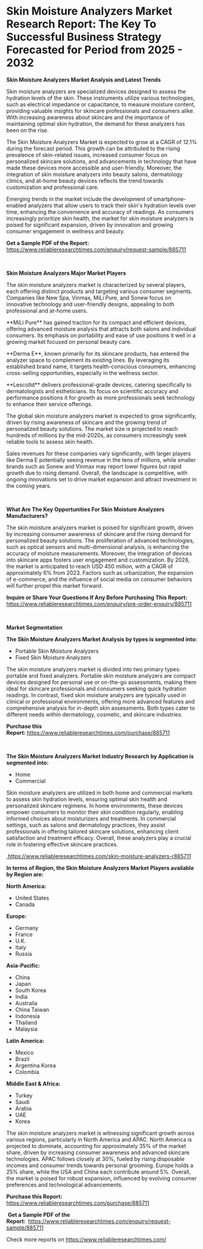 <p><h1>Skin Moisture Analyzers Market Research Report: The Key To Successful Business Strategy Forecasted for Period from 2025 - 2032</h1></p><p><strong>Skin Moisture Analyzers Market Analysis and Latest Trends</strong></p>
<p><p>Skin moisture analyzers are specialized devices designed to assess the hydration levels of the skin. These instruments utilize various technologies, such as electrical impedance or capacitance, to measure moisture content, providing valuable insights for skincare professionals and consumers alike. With increasing awareness about skincare and the importance of maintaining optimal skin hydration, the demand for these analyzers has been on the rise.</p><p>The Skin Moisture Analyzers Market is expected to grow at a CAGR of 12.1% during the forecast period. This growth can be attributed to the rising prevalence of skin-related issues, increased consumer focus on personalized skincare solutions, and advancements in technology that have made these devices more accessible and user-friendly. Moreover, the integration of skin moisture analyzers into beauty salons, dermatology clinics, and at-home beauty devices reflects the trend towards customization and professional care.</p><p>Emerging trends in the market include the development of smartphone-enabled analyzers that allow users to track their skin's hydration levels over time, enhancing the convenience and accuracy of readings. As consumers increasingly prioritize skin health, the market for skin moisture analyzers is poised for significant expansion, driven by innovation and growing consumer engagement in wellness and beauty.</p></p>
<p><strong>Get a Sample PDF of the Report:&nbsp;</strong> <a href="https://www.reliableresearchtimes.com/enquiry/request-sample/885711?utm_campaign=3070&utm_medium=2&utm_source=Github&utm_content=ia&utm_term=06042025&utm_id=skin-moisture-analyzers">https://www.reliableresearchtimes.com/enquiry/request-sample/885711</a></p>
<p>&nbsp;</p>
<p><strong>Skin Moisture Analyzers Major Market Players</strong></p>
<p><p>The skin moisture analyzers market is characterized by several players, each offering distinct products and targeting various consumer segments. Companies like New Spa, Vinmax, MiLi Pure, and Sonew focus on innovative technology and user-friendly designs, appealing to both professional and at-home users.</p><p>**MiLi Pure** has gained traction for its compact and efficient devices, offering advanced moisture analysis that attracts both salons and individual consumers. Its emphasis on portability and ease of use positions it well in a growing market focused on personal beauty care.</p><p>**Derma E**, known primarily for its skincare products, has entered the analyzer space to complement its existing lines. By leveraging its established brand name, it targets health-conscious consumers, enhancing cross-selling opportunities, especially in the wellness sector.</p><p>**Lescoltd** delivers professional-grade devices, catering specifically to dermatologists and estheticians. Its focus on scientific accuracy and performance positions it for growth as more professionals seek technology to enhance their service offerings.</p><p>The global skin moisture analyzers market is expected to grow significantly, driven by rising awareness of skincare and the growing trend of personalized beauty solutions. The market size is projected to reach hundreds of millions by the mid-2020s, as consumers increasingly seek reliable tools to assess skin health.</p><p>Sales revenues for these companies vary significantly, with larger players like Derma E potentially seeing revenue in the tens of millions, while smaller brands such as Sonew and Vinmax may report lower figures but rapid growth due to rising demand. Overall, the landscape is competitive, with ongoing innovations set to drive market expansion and attract investment in the coming years.</p></p>
<p>&nbsp;</p>
<p><strong>What Are The Key Opportunities For Skin Moisture Analyzers Manufacturers?</strong></p>
<p><p>The skin moisture analyzers market is poised for significant growth, driven by increasing consumer awareness of skincare and the rising demand for personalized beauty solutions. The proliferation of advanced technologies, such as optical sensors and multi-dimensional analysis, is enhancing the accuracy of moisture measurements. Moreover, the integration of devices into skincare apps fosters user engagement and customization. By 2028, the market is anticipated to reach USD 450 million, with a CAGR of approximately 6% from 2023. Factors such as urbanization, the expansion of e-commerce, and the influence of social media on consumer behaviors will further propel this market forward.</p></p>
<p><strong>Inquire or Share Your Questions If Any Before Purchasing This Report:</strong> <a href="https://www.reliableresearchtimes.com/enquiry/pre-order-enquiry/885711?utm_campaign=3070&utm_medium=2&utm_source=Github&utm_content=ia&utm_term=06042025&utm_id=skin-moisture-analyzers">https://www.reliableresearchtimes.com/enquiry/pre-order-enquiry/885711</a></p>
<p>&nbsp;</p>
<p><strong>Market Segmentation</strong></p>
<p><strong>The Skin Moisture Analyzers Market Analysis by types is segmented into:</strong></p>
<p><ul><li>Portable Skin Moisture Analyzers</li><li>Fixed Skin Moisture Analyzers</li></ul></p>
<p><p>The skin moisture analyzers market is divided into two primary types: portable and fixed analyzers. Portable skin moisture analyzers are compact devices designed for personal use or on-the-go assessments, making them ideal for skincare professionals and consumers seeking quick hydration readings. In contrast, fixed skin moisture analyzers are typically used in clinical or professional environments, offering more advanced features and comprehensive analysis for in-depth skin assessments. Both types cater to different needs within dermatology, cosmetic, and skincare industries.</p></p>
<p><strong>Purchase this Report:&nbsp;</strong><a href="https://www.reliableresearchtimes.com/purchase/885711?utm_campaign=3070&utm_medium=2&utm_source=Github&utm_content=ia&utm_term=06042025&utm_id=skin-moisture-analyzers">https://www.reliableresearchtimes.com/purchase/885711</a></p>
<p>&nbsp;</p>
<p><strong>The Skin Moisture Analyzers Market Industry Research by Application is segmented into:</strong></p>
<p><ul><li>Home</li><li>Commercial</li></ul></p>
<p><p>Skin moisture analyzers are utilized in both home and commercial markets to assess skin hydration levels, ensuring optimal skin health and personalized skincare regimens. In home environments, these devices empower consumers to monitor their skin condition regularly, enabling informed choices about moisturizers and treatments. In commercial settings, such as salons and dermatology practices, they assist professionals in offering tailored skincare solutions, enhancing client satisfaction and treatment efficacy. Overall, these analyzers play a crucial role in fostering effective skincare practices.</p></p>
<p><a href="https://www.reliableresearchtimes.com/skin-moisture-analyzers-r885711?utm_campaign=3070&utm_medium=2&utm_source=Github&utm_content=ia&utm_term=06042025&utm_id=skin-moisture-analyzers">&nbsp;https://www.reliableresearchtimes.com/skin-moisture-analyzers-r885711</a></p>
<p><strong>In terms of Region, the Skin Moisture Analyzers Market Players available by Region are:</strong></p>
<p>
    <p> <strong> North America: </strong>
        <ul>
            <li>United States</li>
            <li>Canada</li>
        </ul>
        </p> 
    <p> <strong> Europe: </strong>
        <ul>
            <li>Germany</li>
            <li>France</li>
            <li>U.K.</li>
            <li>Italy</li>
            <li>Russia</li>
        </ul>
        </p> 
    <p> <strong> Asia-Pacific: </strong>
        <ul>
            <li>China</li>
            <li>Japan</li>
            <li>South Korea</li>
            <li>India</li>
            <li>Australia</li>
            <li>China Taiwan</li>
            <li>Indonesia</li>
            <li>Thailand</li>
            <li>Malaysia</li>
        </ul>
        </p> 
    <p> <strong> Latin America: </strong>
        <ul>
            <li>Mexico</li>
            <li>Brazil</li>
            <li>Argentina Korea</li>
            <li>Colombia</li>
        </ul>
        </p> 
    <p> <strong> Middle East & Africa: </strong>
        <ul>
            <li>Turkey</li>
            <li>Saudi</li>
            <li>Arabia</li>
            <li>UAE</li>
            <li>Korea</li>
        </ul>
    </p>
    </p>
<p><p>The skin moisture analyzers market is witnessing significant growth across various regions, particularly in North America and APAC. North America is projected to dominate, accounting for approximately 35% of the market share, driven by increasing consumer awareness and advanced skincare technologies. APAC follows closely at 30%, fueled by rising disposable incomes and consumer trends towards personal grooming. Europe holds a 25% share, while the USA and China each contribute around 5%. Overall, the market is poised for robust expansion, influenced by evolving consumer preferences and technological advancements.</p></p>
<p><strong>Purchase this Report: </strong><a href="https://www.reliableresearchtimes.com/purchase/885711?utm_campaign=3070&utm_medium=2&utm_source=Github&utm_content=ia&utm_term=06042025&utm_id=skin-moisture-analyzers">https://www.reliableresearchtimes.com/purchase/885711</a></p>
<p>&nbsp;<strong>Get a Sample PDF of the Report:&nbsp;&nbsp;</strong><a href="https://www.reliableresearchtimes.com/enquiry/request-sample/885711?utm_campaign=3070&utm_medium=2&utm_source=Github&utm_content=ia&utm_term=06042025&utm_id=skin-moisture-analyzers">https://www.reliableresearchtimes.com/enquiry/request-sample/885711</a></p>
<p><strong></strong></p>
<p>Check more reports on <a href="https://www.reliableresearchtimes.com/?utm_campaign=3070&utm_medium=2&utm_source=Github&utm_content=ia&utm_term=06042025&utm_id=skin-moisture-analyzers">https://www.reliableresearchtimes.com/</a></p>